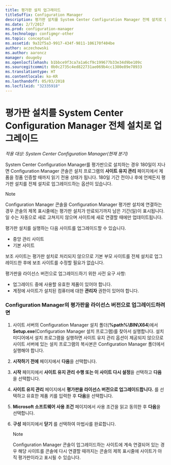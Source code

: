 ```yaml
---
title: 평가판 설치 업그레이드
titleSuffix: Configuration Manager
description: 평가판 설치를 System Center Configuration Manager 전체 설치로 업그레이드하는 방법을 알아봅니다.
ms.date: 2/7/2017
ms.prod: configuration-manager
ms.technology: configmgr-other
ms.topic: conceptual
ms.assetid: 9a32f5a3-9917-434f-9811-106170f404be
author: aczechowski
ms.author: aaroncz
manager: dougeby
ms.openlocfilehash: b1bbce9f3ca7a1a6cf9c199677b33e34d9be109c
ms.sourcegitcommit: 0b0c2735c4ed822731ae069b4cc1380e89e78933
ms.translationtype: HT
ms.contentlocale: ko-KR
ms.lasthandoff: 05/03/2018
ms.locfileid: "32335918"
---
```

# <a name="upgrade-an-evaluation-installation-of-system-center-configuration-manager-to-a-full-installation"></a>평가판 설치를 System Center Configuration Manager 전체 설치로 업그레이드

*적용 대상: System Center Configuration Manager(현재 분기)*

System Center Configuration Manager를 평가판으로 설치하는 경우 180일이 지나면 Configuration Manager 콘솔은 설치 프로그램의 **사이트 유지 관리** 페이지에서 제품을 정품 인증할 때까지 읽기 전용 상태가 됩니다. 180일 기간 전이나 후에 언제든지 평가판 설치를 전체 설치로 업그레이드하는 옵션이 있습니다.  

> [!NOTE]  
>  Configuration Manager 콘솔을 Configuration Manager 평가판 설치에 연결하는 경우 콘솔의 제목 표시줄에는 평가판 설치가 만료되기까지 남은 기간(일)이 표시됩니다. 일 수는 자동으로 새로 고쳐지지 않으며 사이트에 새로 연결할 때에만 업데이트됩니다.  

 평가판 설치를 실행하는 다음 사이트를 업그레이드할 수 있습니다.  

-   중앙 관리 사이트  
-   기본 사이트  

보조 사이트는 평가판 설치로 처리되지 않으므로 기본 부모 사이트를 전체 설치로 업그레이드한 후에 보조 사이트를 수정할 필요가 없습니다.  

평가판을 라이선스 버전으로 업그레이드하기 위한 사전 요구 사항:  

-   업그레이드 중에 사용할 유효한 제품이 있어야 합니다.  
-   계정에 사이트가 설치된 컴퓨터에 대한 **관리자** 권한이 있어야 합니다.  

### <a name="to-upgrade-an-evaluation-version-of-configuration-manager-to-a-licensed-version"></a>Configuration Manager의 평가판을 라이선스 버전으로 업그레이드하려면  

1.  사이트 서버의 Configuration Manager 설치 폴더(**%path%\BIN\X64**)에서 **Setup.exe**(Configuration Manager 설치 프로그램)를 찾아서 실행합니다. 설치 미디어에서 설치 프로그램을 실행하면 사이트 유지 관리 옵션이 제공되지 않으므로 사이트 서버에 있는 설치 프로그램의 복사본은 Configuration Manager 폴더에서 실행해야 합니다.  
2.  **시작하기 전에** 페이지에서 **다음**을 선택합니다.  
3.  **시작** 페이지에서 **사이트 유지 관리 수행 또는 이 사이트 다시 설정**을 선택하고 **다음**을 선택합니다.  
4.  **사이트 유지 관리** 페이지에서 **평가판을 라이선스 버전으로 업그레이드합니다.** 를 선택하고 유효한 제품 키를 입력한 후 **다음**을 선택합니다.  
5.  **Microsoft 소프트웨어 사용 조건** 페이지에서 사용 조건을 읽고 동의한 후 **다음**을 선택합니다.  
6.  **구성** 페이지에서 **닫기** 를 선택하여 마법사를 완료합니다.  

    > [!NOTE]  
    >  Configuration Manager 콘솔이 업그레이드하는 사이트에 계속 연결되어 있는 경우 해당 사이트를 콘솔에 다시 연결할 때까지는 콘솔의 제목 표시줄에 사이트가 아직 평가판이라고 표시될 수 있습니다.  
